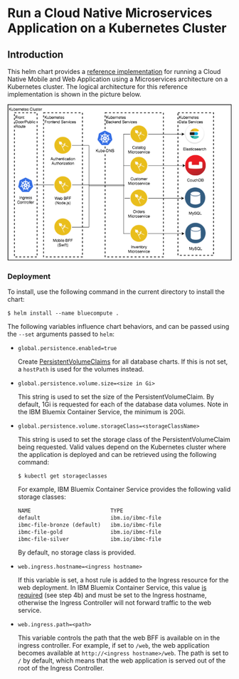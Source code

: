 # Run a Cloud Native Microservices Application on a Kubernetes Cluster

## Introduction

This helm chart provides a [reference implementation](https://github.com/ibm-cloud-architecture/refarch-cloudnative-kubernetes) for running a Cloud Native Mobile and Web Application using a Microservices architecture on a Kubernetes cluster.  The logical architecture for this reference implementation is shown in the picture below.  

   ![Application Architecture](../static/imgs/bluecompute_ce.png?raw=true)

### Deployment

To install, use the following command in the current directory to install the chart:

```
$ helm install --name bluecompute .
```

The following variables influence chart behaviors, and can be passed using the `--set` arguments passed to `helm`:

- `global.persistence.enabled=true`
  
  Create [PersistentVolumeClaims](https://kubernetes.io/docs/concepts/storage/persistent-volumes/#persistentvolumeclaims) for all database charts.  If this is not set, a `hostPath` is used for the volumes instead.
  
- `global.persistence.volume.size=<size in Gi>`

  This string is used to set the size of the PersistentVolumeClaim.  By default, 1Gi is requested for each of the database data volumes.  Note in the IBM Bluemix Container Service, the minimum is 20Gi.
  
- `global.persistence.volume.storageClass=<storageClassName>`

  This string is used to set the storage class of the PersistentVolumeClaim being requested.  Valid values depend on the Kubernetes cluster where the application is deployed and can be retrieved using the following command:
  
  ```
  $ kubectl get storageclasses
  ```

  For example, IBM Bluemix Container Service provides the following valid storage classes:
  
  ```
  NAME                         TYPE
  default                      ibm.io/ibmc-file   
  ibmc-file-bronze (default)   ibm.io/ibmc-file   
  ibmc-file-gold               ibm.io/ibmc-file   
  ibmc-file-silver             ibm.io/ibmc-file   
  ```
  
  By default, no storage class is provided.
  
- `web.ingress.hostname=<ingress hostname>`

  If this variable is set, a host rule is added to the Ingress resource for the web deployment.  In IBM Bluemix Container Service, this value [is required](https://console.bluemix.net/docs/containers/cs_apps.html#ibm_domain) (see step 4b) and must be set to the Ingress hostname, otherwise the Ingress Controller will not forward traffic to the web service.
    
- `web.ingress.path=<path>`

  This variable controls the path that the web BFF is available on in the ingress controller.  For example, if set to `/web`, the web application becomes available at `http://<ingress hostname>/web`.  The path is set to `/` by default, which means that the web application is served out of the root of the Ingress Controller.
  